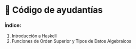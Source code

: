 # 📂 Código de ayudantías

### Índice:

1. Introducción a Haskell
2. Funciones de Orden Superior y Tipos de Datos Algebraicos
